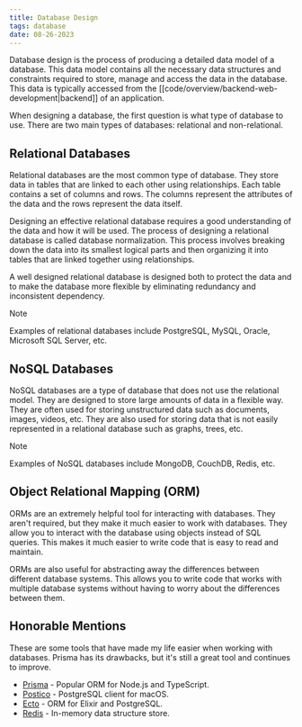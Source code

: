 ```yaml
---
title: Database Design
tags: database
date: 08-26-2023
---
```


Database design is the process of producing a detailed data model of a database. This data model contains all the necessary data structures and constraints required to store, manage and access the data in the database. This data is typically accessed from the [[code/overview/backend-web-development|backend]] of an application.

When designing a database, the first question is what type of database to use. There are two main types of databases: relational and non-relational.

## Relational Databases

Relational databases are the most common type of database. They store data in tables that are linked to each other using relationships. Each table contains a set of columns and rows. The columns represent the attributes of the data and the rows represent the data itself.

Designing an effective relational database requires a good understanding of the data and how it will be used. The process of designing a relational database is called database normalization. This process involves breaking down the data into its smallest logical parts and then organizing it into tables that are linked together using relationships.

A well designed relational database is designed both to protect the data and to make the database more flexible by eliminating redundancy and inconsistent dependency.

>[!note]
>Examples of relational databases include PostgreSQL, MySQL, Oracle, Microsoft SQL Server, etc.

## NoSQL Databases

NoSQL databases are a type of database that does not use the relational model. They are designed to store large amounts of data in a flexible way. They are often used for storing unstructured data such as documents, images, videos, etc. They are also used for storing data that is not easily represented in a relational database such as graphs, trees, etc.

>[!note]
>Examples of NoSQL databases include MongoDB, CouchDB, Redis, etc.

## Object Relational Mapping (ORM)

ORMs are an extremely helpful tool for interacting with databases. They aren't required, but they make it much easier to work with databases. They allow you to interact with the database using objects instead of SQL queries. This makes it much easier to write code that is easy to read and maintain.

ORMs are also useful for abstracting away the differences between different database systems. This allows you to write code that works with multiple database systems without having to worry about the differences between them.

## Honorable Mentions

These are some tools that have made my life easier when working with databases. Prisma has its drawbacks, but it's still a great tool and continues to improve.

- [Prisma](https://www.prisma.io/) - Popular ORM for Node.js and TypeScript.
- [Postico](https://eggerapps.at/postico/) - PostgreSQL client for macOS.
- [Ecto](https://hexdocs.pm/ecto/Ecto.html) - ORM for Elixir and PostgreSQL.
- [Redis](https://redis.io/) - In-memory data structure store.